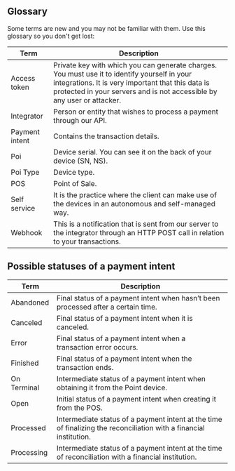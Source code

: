## Glossary

Some terms are new and you may not be familiar with them. Use this glossary so you don't get lost:

| Term | Description |
| --- | --- |
| Access token | Private key with which you can generate charges. You must use it to identify yourself in your integrations. It is very important that this data is protected in your servers and is not accessible by any user or attacker. |
| Integrator | Person or entity that wishes to process a payment through our API.|
| Payment intent | Contains the transaction details.|
| Poi | Device serial. You can see it on the back of your device (SN, NS). |
| Poi Type | Device type. |
| POS | Point of Sale.|
| Self service | It is the practice where the client can make use of the devices in an autonomous and self-managed way. |
| Webhook | This is a notification that is sent from our server to the integrator through an HTTP POST call in relation to your transactions. |

## Possible statuses of a payment intent

| Term | Description |
| --- | --- |
| Abandoned | Final status of a payment intent when hasn’t been processed after a certain time. |
| Canceled | Final status of a payment intent when it is canceled. |
| Error | Final status of a payment intent when a transaction error occurs. |
| Finished | Final status of a payment intent when the transaction ends. |
| On Terminal | Intermediate status of a payment intent when obtaining it from the Point device. |
| Open | Initial status of a payment intent when creating it from the POS. |
| Processed | Intermediate status of a payment intent at the time of finalizing the reconciliation with a financial institution. |
| Processing | Intermediate status of a payment intent at the time of reconciliation with a financial institution. |